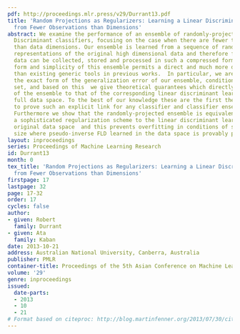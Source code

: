 ```yaml
---
pdf: http://proceedings.mlr.press/v29/Durrant13.pdf
title: 'Random Projections as Regularizers: Learning a Linear Discriminant Ensemble
  from Fewer Observations than Dimensions'
abstract: We examine the performance of an ensemble of randomly-projected Fisher Linear
  Discriminant classifiers, focusing on the case when there are fewer training observations
  than data dimensions. Our ensemble is learned from a sequence of randomly-projected
  representations of the original high dimensional data and therefore for this approach
  data can be collected, stored and processed in such a compressed form. The specific
  form and simplicity of this ensemble permits a direct and much more detailed analysis
  than existing generic tools in previous works.  In particular, we are able to derive
  the exact form of the generalization error of our ensemble, conditional on the training
  set, and based on this  we give theoretical guarantees which directly link the performance
  of the ensemble to that of the corresponding linear discriminant learned in the
  full data space. To the best of our knowledge these are the first theoretical results
  to prove such an explicit link for any classifier and classifier ensemble pair.
  Furthermore we show that the randomly-projected ensemble is equivalent to implementing
  a sophisticated regularization scheme to the linear discriminant learned in the
  original data space  and this prevents overfitting in conditions of small sample
  size where pseudo-inverse FLD learned in the data space is provably poor.
layout: inproceedings
series: Proceedings of Machine Learning Research
id: Durrant13
month: 0
tex_title: 'Random Projections as Regularizers: Learning a Linear Discriminant Ensemble
  from Fewer Observations than Dimensions'
firstpage: 17
lastpage: 32
page: 17-32
order: 17
cycles: false
author:
- given: Robert
  family: Durrant
- given: Ata
  family: Kaban
date: 2013-10-21
address: Australian National University, Canberra, Australia
publisher: PMLR
container-title: Proceedings of the 5th Asian Conference on Machine Learning
volume: '29'
genre: inproceedings
issued:
  date-parts:
  - 2013
  - 10
  - 21
# Format based on citeproc: http://blog.martinfenner.org/2013/07/30/citeproc-yaml-for-bibliographies/
---
```

